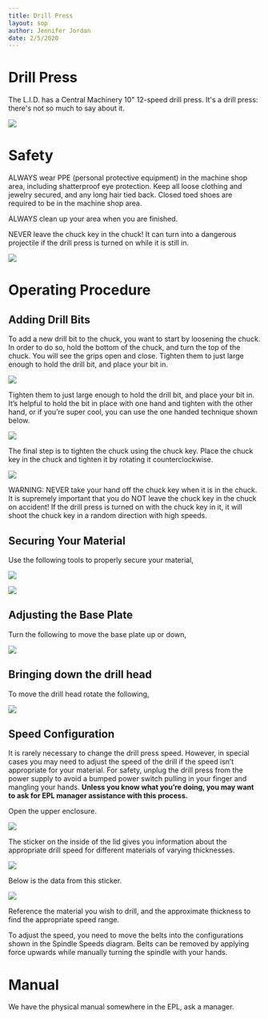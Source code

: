 ```yaml
---
title: Drill Press
layout: sop
author: Jennifer Jordan
date: 2/5/2020
---
```


# Drill Press

The L.I.D. has a Central Machinery 10" 12-speed drill
press. It's a drill press: there's not so much to say
about it.

![](/doc/equip/machining/drillPress/img/drillpressanat.png)

# Safety 

ALWAYS wear PPE (personal protective equipment) in the machine shop area, including shatterproof eye protection. Keep all loose clothing and jewelry secured, and any long hair tied back. Closed toed shoes are required to be in the machine shop area.

ALWAYS clean up your area when you are finished.

NEVER leave the chuck key in the chuck! It can turn into a dangerous projectile if the drill press is turned on while it is still in.

![](/doc/equip/machining/drillPress/img/drillpresssafety.png)

# Operating Procedure

## Adding Drill Bits

To add a new drill bit to the chuck, you want to start by loosening the chuck. In order to do so, hold the bottom of the chuck, and turn the top of the chuck. You will see the grips open and close. Tighten them to just large enough to hold the drill bit, and place your bit in.

![](/doc/equip/machining/drillPress/img/drillpressop1.png)

Tighten them to just large enough to hold the drill bit, and place your bit in. It’s helpful to hold the bit in place with one hand and tighten with the other hand, or if you’re super cool, you can use the one handed technique shown below.

![](/doc/equip/machining/drillPress/img/drillpressop2.png)

The final step is to tighten the chuck using the chuck key. Place the chuck key in the chuck and tighten it by rotating it counterclockwise.

![](/doc/equip/machining/drillPress/img/drillpressop3.png)

WARNING: NEVER take your hand off the chuck key when it is in the chuck. It is supremely important that you do NOT leave the chuck key in the chuck on accident! If the drill press is turned on with the chuck key in it, it will shoot the chuck key in a random direction with high speeds.

## Securing Your Material

Use the following tools to properly secure your material,

![](/doc/equip/machining/drillPress/img/secure1.png)

![](/doc/equip/machining/drillPress/img/secure2.png)

## Adjusting the Base Plate

Turn the following to move the base plate up or down,

![](/doc/equip/machining/drillPress/img/adjust1.png)

## Bringing down the drill head

To move the drill head rotate the following,

![](/doc/equip/machining/drillPress/img/movedrillhead.png)

## Speed Configuration

It is rarely necessary to change the drill press speed. However, in special cases you may need to adjust the speed of the drill if the speed isn’t appropriate for your material. For safety, unplug the drill press from the power supply to avoid a bumped power switch pulling in your finger and mangling your hands. **Unless you know what you’re doing, you may want to ask for EPL manager assistance with this process.**

Open the upper enclosure.

![](/doc/equip/machining/drillPress/img/speed1.png)

The sticker on the inside of the lid gives you information about the appropriate drill speed for different materials of varying thicknesses.

![](/doc/equip/machining/drillPress/img/speed2.png)

Below is the data from this sticker.

![](/doc/equip/machining/drillPress/img/speed3.png)

Reference the material you wish to drill, and the approximate thickness to find the appropriate speed range.

To adjust the speed, you need to move the belts into the configurations shown in the Spindle Speeds diagram. Belts can be removed by applying force upwards while manually turning the spindle with your hands.

# Manual

We have the physical manual somewhere in the EPL, ask a manager.
